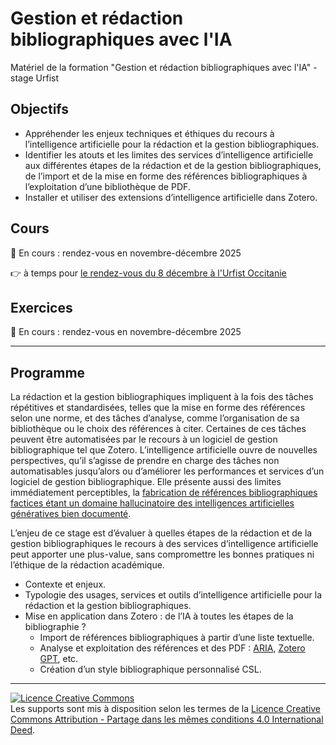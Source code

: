 # Gestion et rédaction bibliographiques avec l'IA

Matériel de la formation "Gestion et rédaction bibliographiques avec l'IA" - stage Urfist 

## Objectifs

* Appréhender les enjeux techniques et éthiques du recours à l’intelligence artificielle pour la rédaction et la gestion bibliographiques.
* Identifier les atouts et les limites des services d’intelligence artificielle aux différentes étapes de la rédaction et de la gestion bibliographiques, de l’import et de la mise en forme des références bibliographiques à l’exploitation d’une bibliothèque de PDF.
* Installer et utiliser des extensions d’intelligence artificielle dans Zotero.

## Cours

:construction: En cours : rendez-vous en novembre-décembre 2025 

👉 à temps pour [le rendez-vous du 8 décembre à l'Urfist Occitanie](https://sygefor.reseau-urfist.fr/#/training/11238/14054?from=true)

## Exercices

:construction: En cours : rendez-vous en novembre-décembre 2025

***
## Programme

La rédaction et la gestion bibliographiques impliquent à la fois des tâches répétitives et standardisées, telles que la mise en forme des références selon une norme, et des tâches d’analyse, comme l’organisation de sa bibliothèque ou le choix des références à citer. Certaines de ces tâches peuvent être automatisées par le recours à un logiciel de gestion bibliographique tel que Zotero. L’intelligence artificielle ouvre de nouvelles perspectives, qu’il s’agisse de prendre en charge des tâches non automatisables jusqu’alors ou d’améliorer les performances et services d’un logiciel de gestion bibliographique. Elle présente aussi des limites immédiatement perceptibles, la [fabrication de références bibliographiques factices étant un domaine hallucinatoire des intelligences artificielles génératives bien documenté](https://doi.org/10.1038/s41598-023-41032-5).

L’enjeu de ce stage est d’évaluer à quelles étapes de la rédaction et de la gestion bibliographiques le recours à des services d’intelligence artificielle peut apporter une plus-value, sans compromettre les bonnes pratiques ni l’éthique de la rédaction académique.

* Contexte et enjeux. 
* Typologie des usages, services et outils d’intelligence artificielle pour la rédaction et la gestion bibliographiques.
* Mise en application dans Zotero : de l’IA à toutes les étapes de la bibliographie ?
  * Import de références bibliographiques à partir d’une liste textuelle.
  * Analyse et exploitation des références et des PDF : [ARIA](https://github.com/lifan0127/ai-research-assistant/), [Zotero GPT](https://github.com/MuiseDestiny/zotero-gpt), etc.
  * Création d’un style bibliographique personnalisé CSL.
      
***

<a rel="license" href="https://creativecommons.org/licenses/by-sa/4.0/deed.en"><img alt="Licence Creative Commons" style="border-width:0" src="https://i.creativecommons.org/l/by-sa/3.0/fr/88x31.png" /></a><br />Les supports sont mis à disposition selon les termes de la <a rel="license" href="https://creativecommons.org/licenses/by-sa/4.0/deed.en">Licence Creative Commons Attribution - Partage dans les mêmes conditions 4.0 International Deed</a>.

